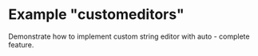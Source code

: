 # Example "customeditors"

Demonstrate how to implement custom string editor with auto - complete feature.
